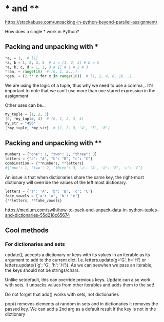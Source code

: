 # * and \*\*

https://stackabuse.com/unpacking-in-python-beyond-parallel-assignment/

How does a single * work in Python?

## Packing and unpacking with *
```python
*a, = 1,  # [1]
*a, b = 1, 2, 3, 5  # a = [1, 2, 3] # b = 5
*a, b, c, d = 1, 2, 3 # [] # 1 # 2 # 3
*ran, = range(10)  # [0, 1, 2...]
*gen, = (2 ** x for x in range(10))  # [1, 2, 4, 8, 16...]
```

We are using the logic of a tuple, thus why we need to use a comma *,*. It's important to note that we can't use more than one stared expression in the assignment

Other uses can be...

```python
my_tuple = (1, 2, 3)
(0, *my_tuple, 4)  # (0, 1, 2, 3, 4)
my_str = "456"
[*my_tuple, *my_str]  # [1, 2, 3, '4', '5', '6']
```
## Packing and unpacking with \**

```python
numbers = {"one": 1, "two": 2, "three": 3}
letters = {"a": "A", "b": "B", "c": "C"}
combination = {**numbers, **letters}
#{'one': 1, 'two': 2, 'three': 3, 'a': 'A', 'b': 'B', 'c': 'C'}
```

An issue is that when dictionaries share the same key, the right-most dictionary will override the values of the left most dictionary.

```python
letters = {'a': 'A', 'b': 'B', 'c': 'C'}
fake_vowels = {'a': 'a', 'b': 'e'}
{**letters, **fake_vowels}
```

https://medium.com/swlh/how-to-pack-and-unpack-data-in-python-tuples-and-dictionaries-55d218c65674

## Cool methods

### For dictionaries and sets
update(), accepts a dictionary or keys with its values in an iterable as its argument to add to the current dict. I.e. letters.update(g='G', h='H') or letters.update({'g': 'G', 'h': 'H'}). As we can seewhen we pass an iterable, the keys should not be strings/chars.

Unlike setdefault, this can override previous keys. Update can also work with sets. It unpacks values from other iterables and adds them to the set!

 Do not forget that add() works with sets, not dictionaries

pop() removes elements at random in sets and in dictionaries it removes the passed key. We can add a 2nd arg as a default result if the key is not in the dictionary
